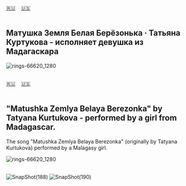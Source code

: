 <span id="ru"><a href='#ru'>🇷🇺</a> &nbsp;&nbsp;&nbsp;<a href='#en'>🇺🇸</a> &nbsp;&nbsp;&nbsp;</span><br><br>

## Матушка Земля Белая Берёзонька · Татьяна Куртукова - исполняет девушка из Мадагаскара

![rings-66620_1280](https://github.com/user-attachments/assets/637539bb-d2cd-4e65-b5bb-42da360bff67)
<br><br>

<span id="en"><a href='#ru'>🇷🇺</a> &nbsp;&nbsp;&nbsp;<a href='#en'>🇺🇸</a> &nbsp;&nbsp;&nbsp;</span><br><br>

## "Matushka Zemlya Belaya Berezonka" by Tatyana Kurtukova - performed by a girl from Madagascar.

The song "Matushka Zemlya Belaya Berezonka" (originally by Tatyana Kurtukova) performed by a Malagasy girl.

![rings-66620_1280](https://github.com/user-attachments/assets/637539bb-d2cd-4e65-b5bb-42da360bff67)<br><br>

![SnapShot(188)](https://github.com/user-attachments/assets/8f20c293-998a-4977-bbc4-c1ea38bd6f3c)
![SnapShot(190)](https://github.com/user-attachments/assets/668a6073-47b0-41c7-a40a-1ae5b548c2df)

